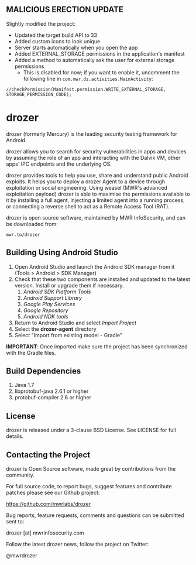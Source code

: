 MALICIOUS ERECTION UPDATE
----------------------
Slightly modified the project:

* Updated the target build API to 33
* Added custom icons to look unique
* Server starts automatically when you open the app
* Added EXTERNAL_STORAGE permissions in the application's manifest
* Added a method to automatically ask the user for external storage permissions
    - This is disabled for now; if you want to enable it, uncomment the following line in `com.mwr.dz.activities.MainActivity`:

```
//checkPermission(Manifest.permission.WRITE_EXTERNAL_STORAGE, STORAGE_PERMISSION_CODE);
```

drozer
======

drozer (formerly Mercury) is the leading security testing framework for Android.

drozer allows you to search for security vulnerabilities in apps and devices by assuming the role of an app and interacting with the Dalvik VM, other apps' IPC endpoints and the underlying OS.

drozer provides tools to help you use, share and understand public Android exploits. It helps you to deploy a drozer Agent to a device through exploitation or social engineering. Using weasel (MWR's advanced exploitation payload) drozer is able to maximise the permissions available to it by installing a full agent, injecting a limited agent into a running process, or connecting a reverse shell to act as a Remote Access Tool (RAT).

drozer is open source software, maintained by MWR InfoSecurity, and can be downloaded from:

    mwr.to/drozer


Building Using Android Studio
-----------------------------

1. Open Android Studio and launch the Android SDK manager from it (Tools > Android > SDK Manager)
1. Check that these two components are installed and updated to the latest version. Install or upgrade
   them if necessary.
   1. *Android SDK Platform Tools*
   2. *Android Support Library*
   3. *Google Play Services*
   4. *Google Repository*
   5. *Android NDK tools*
1. Return to Android Studio and select *Import Project*
1. Select the **drozer-agent** directory
1. Select "Import from existing model - Gradle"

**IMPORTANT**: Once imported make sure the project has been synchronized with the Gradle files.

Build Dependencies
------------------

1. Java 1.7
2. libprotobuf-java 2.6.1 or higher
3. protobuf-compiler 2.6 or higher

License
-------

drozer is released under a 3-clause BSD License. See LICENSE for full details.


Contacting the Project
----------------------

drozer is Open Source software, made great by contributions from the community.

For full source code, to report bugs, suggest features and contribute patches please see our Github project:

  https://github.com/mwrlabs/drozer

Bug reports, feature requests, comments and questions can be submitted sent to:

  drozer [at] mwrinfosecurity.com

Follow the latest drozer news, follow the project on Twitter:

  @mwrdrozer
